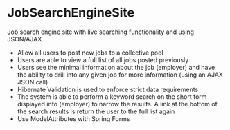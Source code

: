 # JobSearchEngineSite
Job search engine site with live searching functionality and using JSON/AJAX

- Allow all users to post new jobs to a collective pool
- Users are able to view a full list of all jobs posted previously
- Users see the minimal information about the job (employer) and have the ability to drill into any given job for more information (using an AJAX JSON call)
- Hibernate Validation is used to enforce strict data requirements
- The system is able to perform a keyword search on the short form displayed info (employer) to narrow the results. A link at the bottom of the search results is return the user to the full list again
- Use ModelAttributes with Spring Forms
